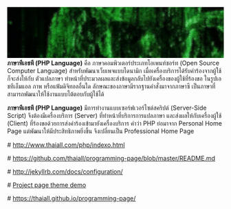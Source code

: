 <script type="text/javascript" src="//platform-api.sharethis.com/js/sharethis.js#property=595e42a478d7bf0011d432c7&product=inline-share-buttons"></script>
<!-- 
link type="text/css" rel="stylesheet" href="https://raw.githubusercontent.com/thaiall/programming-page/master/css/rsp62.css" 
-->
<p style="margin:0px 0px 0px 0px;"><a href="http://www.thaiall.com/blog/"><img src="green_eye.jpg" border="0" /></a></p>

<script src="menu.js"></script>

<p style="margin:0px 0px 0px 0px;"><b>ภาษาพีเอชพี (PHP Language)</b> คือ ภาษาคอมพิวเตอร์ประเภทโอเพนท์ซอร์ท (Open Source Computer Language) สำหรับพัฒนาเว็บเพจแบบไดนามิก เมื่อเครื่องบริการได้รับคำร้องจากผู้ใช้ก็จะส่งให้กับ ตัวแปลภาษา ทำหน้าที่ประมวลผลและส่งข้อมูลกลับไปยังเครื่องของผู้ใช้ที่ร้องขอ ในรูปเอชทีเอ็มแอล ภาพ หรือแฟ้มดิจิทอลอื่นใด ลักษณะของภาษามีรากฐานคำสั่งมาจากภาษาซี เป็นภาษาที่สามารถพัฒนาให้ใช้งานแบบโต้ตอบกับผู้ใช้ได้ </p>
<p><b>ภาษาพีเอชพี (PHP Language)</b> มีการทำงานแบบเซอร์ฟเวอร์ไซต์สคริปต์ (Server-Side Script) จึงต้องมีเครื่องบริการ (Server) ที่ทำหน้าที่บริการการแปลภาษา และส่งผลให้กับเครื่องผู้ใช้ (Client) ที่ร้องขอด้วยการส่งคำร้องเข้ามายังเครื่องบริการ คำว่า PHP ย่อมาจาก Personal Home Page แต่พัฒนาให้มีประสิทธิภาพยิ่งขึ้น จึงเปลี่ยนเป็น Professional Home Page</p>
<p># <a href="http://www.thaiall.com/php/indexo.html">http://www.thaiall.com/php/indexo.html</a></p>
<p># <a href="https://github.com/thaiall/programming-page/blob/master/README.md">https://github.com/thaiall/programming-page/blob/master/README.md</a></p>
<p># <a href="http://jekyllrb.com/docs/configuration/">http://jekyllrb.com/docs/configuration/</a></p>
<p># <a href="http://projectpages.github.io/project-pages/">Project page theme demo</a></p>
<p># <a href="https://thaiall.github.io/programming-page/">https://thaiall.github.io/programming-page/</a></p>
<p><div class="sharethis-inline-share-buttons"></div></p>
